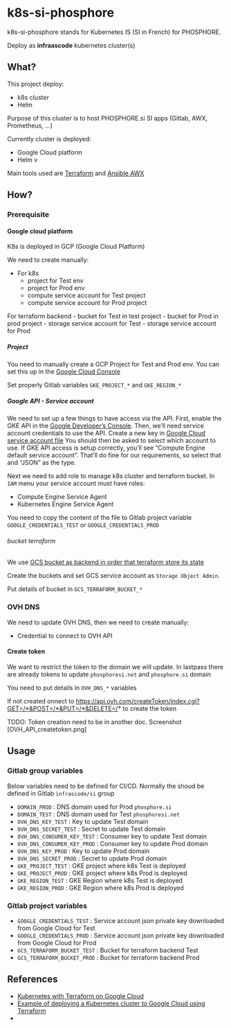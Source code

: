 # k8s-si-phosphore

k8s-si-phosphore stands for Kubernetes IS (SI in French) for PHOSPHORE.

Deploy as **infraascode** kubernetes cluster(s)

## What?

This project deploy:

- k8s cluster
- Helm

Purpose of this cluster is to host PHOSPHORE.si SI apps (Gitlab, AWX, Prometheus, ...)

Currently cluster is deployed:

- Google Cloud platform
- Helm v

Main tools used are [Terraform](https://www.terraform.io) and [Ansible AWX](https://github.com/ansible/awx)


## How?

### Prerequisite

#### Google cloud platform

K8s is deployed in GCP (Google Cloud Platform)

We need to create manually:

- For k8s
    - project for Test env
    - project for Prod env
    - compute service account for Test project
    - compute service account for Prod project

For terraform backend
    - bucket for Test in test project
    - bucket for Prod in prod project
    - storage service account for Test
    - storage service account for Prod


##### Project

You need to manually create a GCP Project for Test and Prod env.
You can set this up in the [Google Cloud Console](https://console.cloud.google.com/)

Set properly Gitlab variables `GKE_PROJECT_*` and `GKE_REGION_*`


##### Google API - Service account

We need to set up a few things to have access via the API. First, enable the GKE API in the [Google Developer’s Console](https://console.developers.google.com/apis/api/container.googleapis.com/overview).
Then, we’ll need service account credentials to use the API. Create a new key in [Google Cloud service account file](https://console.cloud.google.com/apis/credentials/serviceaccountkey)
You should then be asked to select which account to use. If GKE API access is setup correctly, you’ll see “Compute Engine default service account”. That’ll do fine for our requirements, so select that and “JSON” as the type.

Next we need to add role to manage k8s cluster and terraform bucket.
In `IAM` menu your service account must have roles:

- Compute Engine Service Agent
- Kubernetes Engine Service Agent

You need to copy the content of the file to Gitlab project variable `GOOGLE_CREDENTIALS_TEST` or `GOOGLE_CREDENTIALS_PROD`

###### bucket terraform

We use [GCS bucket as backend in order that terraform store its state](https://www.terraform.io/docs/backends/types/gcs.html)

Create the buckets and set GCS service account as `Storage Object Admin`.

Put details of bucket in `GCS_TERRAFORM_BUCKET_*`

### OVH DNS

We need to update OVH DNS, then we need to create manually:

- Credential to connect to OVH API

#### Create token

We want to restrict the token to the domain we will update.
In lastpass there are already tokens to update `phosphoresi.net` and `phosphore.si` domain

You need to put details in `OVH_DNS_*` variables

If not created onnect to https://api.ovh.com/createToken/index.cgi?GET=/*&POST=/*&PUT=/*&DELETE=/* to create the token

TODO: Token creation need to be in another doc. Screenshot [OVH_API_createtoken.png]

## Usage

### Gitlab group variables

Below variables need to be defined for CI/CD.
Normally the shoud be defined in Gitlab `infrascode/si` group

- `DOMAIN_PROD` : DNS domain used for Prod `phosphore.si`
- `DOMAIN_TEST` : DNS domain used for Test `phosphoresi.net`
- `OVH_DNS_KEY_TEST` : Key to update Test domain
- `OVH_DNS_SECRET_TEST` : Secret to update Test domain
- `OVH_DNS_CONSUMER_KEY_TEST` : Consumer key to update Test domain
- `OVH_DNS_CONSUMER_KEY_PROD` : Consumer key to update Prod domain
- `OVH_DNS_KEY_PROD` : Key to update Prod domain
- `OVH_DNS_SECRET_PROD` : Secret to update Prod domain
- `GKE_PROJECT_TEST` : GKE project where k8s Test is deployed
- `GKE_PROJECT_PROD` : GKE project where k8s Prod is deployed
- `GKE_REGION_TEST` : GKE Region where k8s Test is deployed
- `GKE_REGION_PROD` : GKE Region where k8s Prod is deployed


### Gitlab project variables

- `GOOGLE_CREDENTIALS_TEST` : Service account json private key downloaded from Google Cloud for Test
- `GOOGLE_CREDENTIALS_PROD` : Service account json private key downloaded from Google Cloud for Prod
- `GCS_TERRAFORM_BUCKET_TEST` : Bucket for terraform backend Test
- `GCS_TERRAFORM_BUCKET_PROD` : Bucket for terraform backend Prod


## References

- [Kubernetes with Terraform on Google Cloud](https://nickcharlton.net/posts/kubernetes-terraform-google-cloud.html)
- [Example of deploying a Kubernetes cluster to Google Cloud using Terraform ](https://github.com/Artemmkin/terraform-kubernetes)
-

